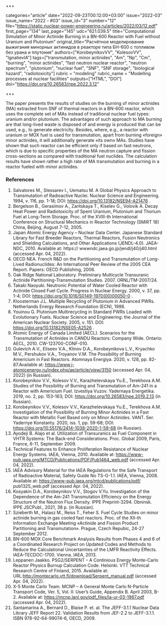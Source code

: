 +++

categories="article"
date="2022-09-23T00:12:00+03:00"
issue="2022-03"
issue_name="2022 - #03"
issue_id="3"
number="12"
file="https://static.nuclear-power-engineering.ru/articles/2022/03/12.pdf"
first_page="134"
last_page="145"
udc="621.039.5"
title="Computational Simulation of Minor Actinide Burning in a BN-600 Reactor with Fuel without Uranium and Plutonium"
original_title="Расчётное моделирование выжигания минорных актинидов в реакторе типа БН-600 с топливом без урана и плутония"
authors=["KorobeynikovVV", "KolesovVV", "IgnatievIA"]
tags=["transmutation, minor actinides", "Am", "Np", "Cm", "burning", "minor actinides", "fast neutron nuclear reactor", "neutron spectrum", "plutonium", "nuclear fuel", "SNF", "SNF storage", "biological hazard", "radiotoxicity"]
rubric = "modeling"
rubric_name = "Modelling processes at nuclear facilities"
outputs=["HTML", "DOI"]
doi="https://doi.org/10.26583/npe.2022.3.12"

+++

The paper presents the results of studies on the burning of minor actinides (MA) extracted from SNF of thermal reactors in a BN-600 reactor, which uses the complete set of MAs instead of traditional nuclear fuel types: uranium and/or plutonium. The advantages of such approach to MA burning are that long-lived waste is disposed of and energy is produced that can be used, e.g., to generate electricity. Besides, where, e.g., a reactor with uranium or MOX fuel is used for transmutation, apart from burning «foreign» minor actinides, it will additionally generate «its own» MAs. Studies have shown that such reactor can be efficient only if based on fast neutrons, which is due to specific properties of the MA neutron capture and fission cross-sections as compared with traditional fuel nuclides. The calculation results have shown rather a high rate of MA transmutation and burning in a reactor fueled with minor actinides.

### References

1. Salvatores M., Slessarev I., Uematsu M. A Global Physics Approach to Transmutation of Radioactive Nuclei. Nuclear Science and Engineering. 1994, v. 116, pp. 1-18; DOI: https://doi.org/10.13182/NSE94-A21476 .
2. Bergelson B., Gerasimov A., Zaritskaya T., Kiselev G., Volovik A. Decay Heat Power and Radiotoxicity of Spent Uranium, Plutonium and Thorium Fuel at Long-Term Storage. Proc. of the XVIII-th International Conference on Structural Mechanics in Reactor Technology (SMiRT 18) China, Beijing, August 7-12, 2005.
3. Japan Atomic Energy Agency – Nuclear Data Center. Japanese Standard Library for Fast Breeder Reactors, Thermal Reactors, Fusion Neutronics and Shielding Calculations, and Other Applications (JENDL-4.0). JAEA-NDC, 2010. Available at: https:// wwwndc.jaea.go.jp/jendl/j40/j40.html (accessed Apr. 04, 2022).
4. OECD NEA. French R&D on the Partitioning and Transmutation of Long-Lived Radionuclides: An International Peer Review of the 2005 CEA Report. Papers: OECD Publishing, 2006.
5. Oak Ridge National Laboratory. Preliminary Multicycle Transuranic Actinide Partitioning-Transmutation Studies. 2007. ORNL/TM-2007/24.
6. Takaki Naoyuki. Neutronic Potential of Water Cooled Reactor with Actinide Closed Fuel Cycle. Progress in Nuclear Energy. 2000, v. 37, pp. 1-4; DOI: https://doi.org/10.1016/S0149-1970(00)00050-0 .
7. Kloosterman J.L. Multiple Recycling of Plutonium in Advanced PWRs. Netherlands Energy Research Foundation (ECN), 1998.
8. Youinou G. Plutonium Multirecycling in Standard PWRs Loaded with Evolutionary Fuels. Nuclear Science and Engineering: the Journal of the American Nuclear Society. 2005, v. 151. DOI: https://doi.org/10.13182/NSE05-A2526 .
9. Atomic Energy of Canada Limited (AECL). Scenarios for the Transmutation of Actinides in CANDU Reactors: Company Wide. Ontario: AECL, 2010. CW-123700-CONF-010.
10. Gulevich A.V., Eliseev V.A., Klinov D.A., Korobeynikova L.V., Kryachko M.V., Pershukov V.A., Troyanov V.M. The Possibility of Burning Americium in Fast Reactors. Atomnaya Energiya. 2020, v. 128, pp. 82-87.Available at: https://www.j-atomicenergy.ru/index.php/ae/article/view/3150 (accessed Apr. 04, 2022) (in Russian).
11. Korobeynikov V.V., Kolesov V.V., Karazhelevskaya Yu.E., Terekhova A.M. Studies of the Possibility of Burning and Transmutation of Am-241 in a Reactor with Americium Fuel. Izvestiya Vuzov. Yadernaya Energetika. 2019, no. 2, pp. 153-163; DOI: https://doi.org/10.26583/npe.2019.2.13 (in Russian).
12. Korobeynikov V.V., Kolesov V.V., Karazhelevskaya Yu.E., Terekhova A.M. Investigation of the Possibility of Burning Minor Actinides in a Fast Reactor with Metallic Fuel Based only on Minor Actinides. VANT. Ser. Yadernye Konstanty. 2020, iss. 1, pp. 59-68; DOI: https://doi.org/10.55176/2414-1038-2020-1-59-68 (in Russian).
13. Ayodeji B. Alajo et al. Utilization of Transuranics as Fuel Component in VHTR Systems: The Back-end Considerations. Proc. Global 2009, Paris, France, 6-11, September 2009.
14. Technical Features to Enhance Proliferation Resistance of Nuclear Energy Systems. IAEA, Vienna, 2010. Available at: https://www-pub.iaea.org/MTCD/Publications/PDF/Pub1464_web.pdf (accessed Apr. 04, 2022).
15. IAEA Advisory Material for the IAEA Regulations for the Safe Transport of Radioactive Material, Safety Guide No TS-G-1.1. IAEA, Vienna, 2008. Available at: https://www-pub.iaea.org/mtcd/publications/pdf/ pub1325_web.pdf (accessed Apr. 04, 2022).
16. Kosyakin D.A., Korobeynikov V.V., Stogov V.Yu. Investigation of the Dependence of the Am-241 Transmutation Efficiency on the Energy Structure of the Neutron Flux Density. IPPE Preprint-3294. Obninsk. IPPE JSCPubl., 2021, 38 p. (in Russian).
17. Szieberth M., Halasz M., Reiss T., Feher S. Fuel Cycle Studies on minor actinide burning in gas cooled fast reactors. Proc. of the XII-th Information Exchange Meeting «Actinide and Fission Product Partitioning and Transmutation». Prague, Czech Repubic, 24-27 September 2012.
18. BN-600 MOX Core Benchmark Analysis Results from Phases 4 and 6 of a Coordinated Research Project on Updated Codes and Methods to Reduce the Calculational Uncertainties of the LMFR Reactivity Effects. IAEA-TECDOC-1700. Vienna. IAEA, 2013.
19. Leppanen Jaakko. PSG2/SERPENT – A Continious Energy Monte-Carlo Reactor Physics Burnup Calculation Code. Helsinki. VTT Technical Research Centre of Finland, 2015. Available at: URL:http://montecarlo.vtt.fi/download/Serpent_manual.pdf (accessed Apr. 04, 2022).
20. X-5 Monte Carlo Team. MCNP – A General Monte Carlo N-Particle Transport Code, Ver. 5, Vol. II: User’s Guide, Appendix B. April 2003, B-2. Available at: https://mcnp.lanl.gov/pdf_files/la-ur-03-1987.pdf (accessed Apr. 04, 2022).
21. Santamarina A., Bernard D., Blaise P. et. al. The JEFF-3.1.1 Nuclear Data Library JEFF Report 22. Validation Results from JEF-2.2 to JEFF-3.1.1. ISBN 978-92-64-99074-6, OECD, 2009.